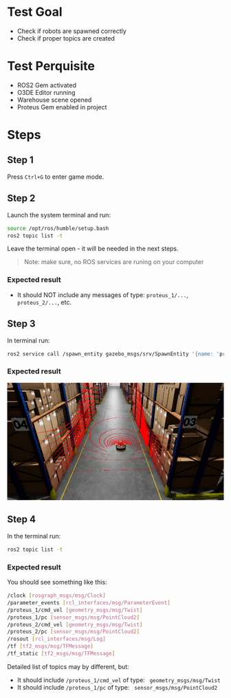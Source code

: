 # Test Goal

- Check if robots are spawned correctly
- Check if proper topics are created

# Test Perquisite

- ROS2 Gem activated
- O3DE Editor running
- Warehouse scene opened
- Proteus Gem enabled in project

# Steps

## Step 1

Press `Ctrl+G` to enter game mode.

## Step 2

Launch the system terminal and run:

```bash
source /opt/ros/humble/setup.bash
ros2 topic list -t
```

Leave the terminal open - it will be needed in the next steps.

> Note: make sure, no ROS services are runing on your computer

### Expected result

- It should NOT include any messages of type: `proteus_1/...`, ` proteus_2/...`, etc.

## Step 3

In terminal run:
```bash
ros2 service call /spawn_entity gazebo_msgs/srv/SpawnEntity '{name: 'proteus', xml: 'spawnPoint100'}'
```

### Expected result

![](images/result.png)

## Step 4 

In the terminal run:

```bash
ros2 topic list -t
```

### Expected result

You should see something like this:

```bash
/clock [rosgraph_msgs/msg/Clock]
/parameter_events [rcl_interfaces/msg/ParameterEvent]
/proteus_1/cmd_vel [geometry_msgs/msg/Twist]
/proteus_1/pc [sensor_msgs/msg/PointCloud2]
/proteus_2/cmd_vel [geometry_msgs/msg/Twist]
/proteus_2/pc [sensor_msgs/msg/PointCloud2]
/rosout [rcl_interfaces/msg/Log]
/tf [tf2_msgs/msg/TFMessage]
/tf_static [tf2_msgs/msg/TFMessage]
```

Detailed list of topics may by different, but:
- It should include `/proteus_1/cmd_vel` of type: ` geometry_msgs/msg/Twist`
- It should include `/proteus_1/pc` of type: ` sensor_msgs/msg/PointCloud2`
